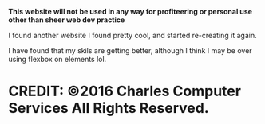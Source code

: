 
**This website will not be used in any way for profiteering or personal use other than sheer web dev practice**

I found another website I found pretty cool, and started re-creating it again. 

I have found that my skils are getting better, although I think I may be over using flexbox on elements lol.


**<h1>CREDIT: ©2016 Charles Computer Services All Rights Reserved.</h1>**


